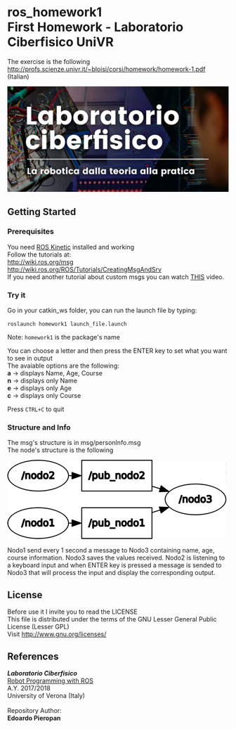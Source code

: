 # ros_homework1 <br >First Homework - Laboratorio Ciberfisico UniVR

The exercise is the following <http://profs.scienze.univr.it/~bloisi/corsi/homework/homework-1.pdf> (Italian)

![laboratorio ciberfisico](images/cyberphysical-lab.jpg)

## Getting Started

### Prerequisites

You need [ROS Kinetic](http://wiki.ros.org/kinetic/Installation) installed and working <br >
Follow the tutorials at: <br > <http://wiki.ros.org/msg> <br > <http://wiki.ros.org/ROS/Tutorials/CreatingMsgAndSrv>
<br > If you need another tutorial about custom msgs you can watch [THIS](https://www.youtube.com/watch?v=ilRAlo5hi5o) video.

### Try it

Go in your catkin_ws folder, you can run the launch file by typing: <br >
```
roslaunch homework1 launch_file.launch
```
Note: ```homework1``` is the package's name <br >

You can choose a letter and then press the ENTER key to set what you want to see in output <br >
The avaiable options are the following: <br >
**a** -> displays Name, Age, Course <br >
**n** -> displays only Name <br >
**e** -> displays only Age <br >
**c** -> displays only Course <br >

Press `CTRL+C` to quit

### Structure and Info
The msg's structure is in msg/personInfo.msg <br >
The node's structure is the following

![node structure](images/rosgraph.png)

Nodo1 send every 1 second a message to Nodo3 containing name, age, course information. Nodo3 saves the values received. Nodo2 is listening to a keyboard input and when ENTER key is pressed a message is sended to Nodo3 that will process the input and display the corresponding output.

## License
Before use it I invite you to read the LICENSE <br >
This file is distributed under the terms of the GNU Lesser General Public License (Lesser GPL) <br >
Visit <http://www.gnu.org/licenses/> <br >

## References

***Laboratorio Ciberfisico*** <br >
[Robot Programming with ROS](http://profs.scienze.univr.it/%7Ebloisi/corsi/ciberfisico.html) <br >
A.Y. 2017/2018 <br >
University of Verona (Italy) <br > <br >
Repository Author: <br >
**Edoardo Pieropan**

